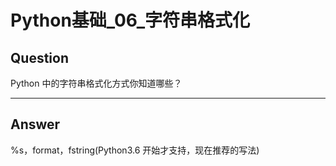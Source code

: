 # Python基础_06_字符串格式化


## Question
Python 中的字符串格式化方式你知道哪些？

----

## Answer
%s，format，fstring(Python3.6 开始才支持，现在推荐的写法)